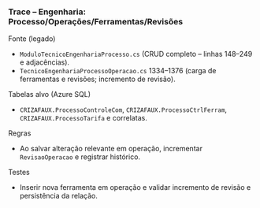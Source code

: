 ### Trace – Engenharia: Processo/Operações/Ferramentas/Revisões

Fonte (legado)
- `ModuloTecnicoEngenhariaProcesso.cs` (CRUD completo – linhas 148–249 e adjacências).
- `TecnicoEngenhariaProcessoOperacao.cs` 1334–1376 (carga de ferramentas e revisões; incremento de revisão).

Tabelas alvo (Azure SQL)
- `CRIZAFAUX.ProcessoControleCom`, `CRIZAFAUX.ProcessoCtrlFerram`, `CRIZAFAUX.ProcessoTarifa` e correlatas.

Regras
- Ao salvar alteração relevante em operação, incrementar `RevisaoOperacao` e registrar histórico.

Testes
- Inserir nova ferramenta em operação e validar incremento de revisão e persistência da relação.


